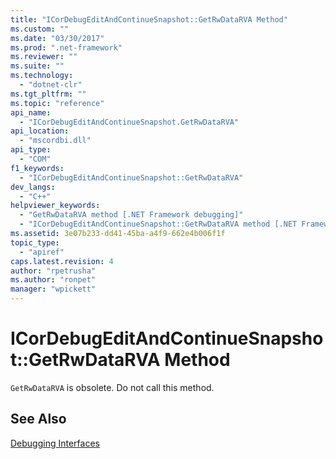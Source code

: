 ```yaml
---
title: "ICorDebugEditAndContinueSnapshot::GetRwDataRVA Method"
ms.custom: ""
ms.date: "03/30/2017"
ms.prod: ".net-framework"
ms.reviewer: ""
ms.suite: ""
ms.technology: 
  - "dotnet-clr"
ms.tgt_pltfrm: ""
ms.topic: "reference"
api_name: 
  - "ICorDebugEditAndContinueSnapshot.GetRwDataRVA"
api_location: 
  - "mscordbi.dll"
api_type: 
  - "COM"
f1_keywords: 
  - "ICorDebugEditAndContinueSnapshot::GetRwDataRVA"
dev_langs: 
  - "C++"
helpviewer_keywords: 
  - "GetRwDataRVA method [.NET Framework debugging]"
  - "ICorDebugEditAndContinueSnapshot::GetRwDataRVA method [.NET Framework debugging]"
ms.assetid: 3e07b233-dd41-45ba-a4f9-662e4b006f1f
topic_type: 
  - "apiref"
caps.latest.revision: 4
author: "rpetrusha"
ms.author: "ronpet"
manager: "wpickett"
---
```

# ICorDebugEditAndContinueSnapshot::GetRwDataRVA Method
`GetRwDataRVA` is obsolete. Do not call this method.  
  
## See Also  
 [Debugging Interfaces](../../../../docs/framework/unmanaged-api/debugging/debugging-interfaces.md)
